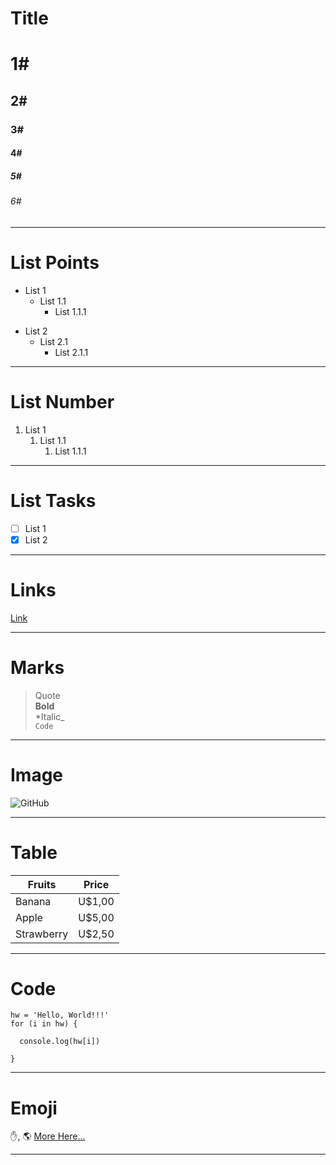 # Title

# 1#
## 2#
### 3#
#### 4#
##### 5#
###### 6#

---

# List Points

- List 1
  - List 1.1
    - List 1.1.1
* List 2
  * List 2.1
    * List 2.1.1

---

# List Number

1. List 1
    1. List 1.1
        1. List 1.1.1
   
---
        
# List Tasks

- [ ] List 1
- [x] List 2
    
---

# Links
[Link](https://github.com/brunodavi/Markdown-Remenber/)

---

# Marks

> Quote<br>
**Bold**<br>
*Italic_<br>
`Code`

---

# Image

![GitHub](https://icon-library.com/images/github-icon-png/github-icon-png-15.jpg)

---

# Table

Fruits|Price
---|---
Banana|U$1,00
Apple|U$5,00
Strawberry|U$2,50

---

# Code

```
hw = 'Hello, World!!!'
for (i in hw) {

  console.log(hw[i])

}
```

---

# Emoji
:hand:, :earth_americas:
[More Here...](https://github.com/ikatyang/emoji-cheat-sheet)

---

